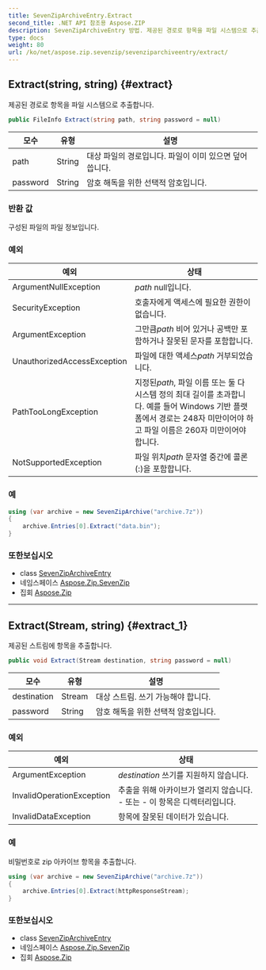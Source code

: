 ```yaml
---
title: SevenZipArchiveEntry.Extract
second_title: .NET API 참조용 Aspose.ZIP
description: SevenZipArchiveEntry 방법. 제공된 경로로 항목을 파일 시스템으로 추출합니다.
type: docs
weight: 80
url: /ko/net/aspose.zip.sevenzip/sevenziparchiveentry/extract/
---
```

## Extract(string, string) {#extract}

제공된 경로로 항목을 파일 시스템으로 추출합니다.

```csharp
public FileInfo Extract(string path, string password = null)
```

| 모수 | 유형 | 설명 |
| --- | --- | --- |
| path | String | 대상 파일의 경로입니다. 파일이 이미 있으면 덮어씁니다. |
| password | String | 암호 해독을 위한 선택적 암호입니다. |

### 반환 값

구성된 파일의 파일 정보입니다.

### 예외

| 예외 | 상태 |
| --- | --- |
| ArgumentNullException | *path* null입니다. |
| SecurityException | 호출자에게 액세스에 필요한 권한이 없습니다. |
| ArgumentException | 그만큼*path* 비어 있거나 공백만 포함하거나 잘못된 문자를 포함합니다. |
| UnauthorizedAccessException | 파일에 대한 액세스*path* 거부되었습니다. |
| PathTooLongException | 지정된*path*, 파일 이름 또는 둘 다 시스템 정의 최대 길이를 초과합니다. 예를 들어 Windows 기반 플랫폼에서 경로는 248자 미만이어야 하고 파일 이름은 260자 미만이어야 합니다. |
| NotSupportedException | 파일 위치*path* 문자열 중간에 콜론(:)을 포함합니다. |

### 예

```csharp
using (var archive = new SevenZipArchive("archive.7z"))
{
    archive.Entries[0].Extract("data.bin");
}
```

### 또한보십시오

* class [SevenZipArchiveEntry](../)
* 네임스페이스 [Aspose.Zip.SevenZip](../../sevenziparchiveentry/)
* 집회 [Aspose.Zip](../../../)

---

## Extract(Stream, string) {#extract_1}

제공된 스트림에 항목을 추출합니다.

```csharp
public void Extract(Stream destination, string password = null)
```

| 모수 | 유형 | 설명 |
| --- | --- | --- |
| destination | Stream | 대상 스트림. 쓰기 가능해야 합니다. |
| password | String | 암호 해독을 위한 선택적 암호입니다. |

### 예외

| 예외 | 상태 |
| --- | --- |
| ArgumentException | *destination* 쓰기를 지원하지 않습니다. |
| InvalidOperationException | 추출을 위해 아카이브가 열리지 않습니다. - 또는 - 이 항목은 디렉터리입니다. |
| InvalidDataException | 항목에 잘못된 데이터가 있습니다. |

### 예

비밀번호로 zip 아카이브 항목을 추출합니다.

```csharp
using (var archive = new SevenZipArchive("archive.7z"))
{
    archive.Entries[0].Extract(httpResponseStream);
}
```

### 또한보십시오

* class [SevenZipArchiveEntry](../)
* 네임스페이스 [Aspose.Zip.SevenZip](../../sevenziparchiveentry/)
* 집회 [Aspose.Zip](../../../)


